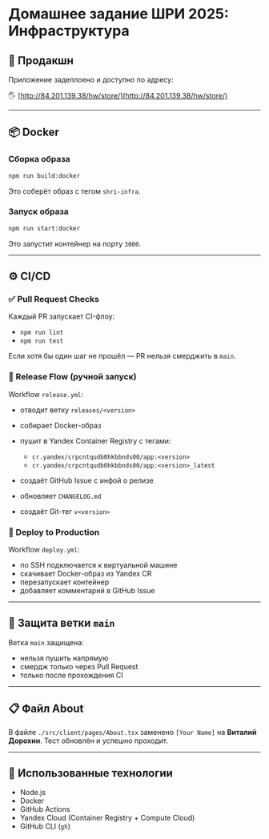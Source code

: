 # Домашнее задание ШРИ 2025: Инфраструктура

## 🚀 Продакшн

Приложение задеплоено и доступно по адресу:

🖐 [http://84.201.139.38/hw/store/](http://84.201.139.38/hw/store/)

---

## 📦 Docker

### Сборка образа

```bash
npm run build:docker
```

Это соберёт образ с тегом `shri-infra`.

### Запуск образа

```bash
npm run start:docker
```

Это запустит контейнер на порту `3000`.

---

## ⚙️ CI/CD

### ✅ Pull Request Checks

Каждый PR запускает CI-флоу:

- `npm run lint`
- `npm run test`

Если хотя бы один шаг не прошёл — PR нельзя смерджить в `main`.

### 🚀 Release Flow (ручной запуск)

Workflow `release.yml`:

- отводит ветку `releases/<version>`
- собирает Docker-образ
- пушит в Yandex Container Registry с тегами:

  - `cr.yandex/crpcntqudb0hkbbnds00/app:<version>`
  - `cr.yandex/crpcntqudb0hkbbnds00/app:<version>_latest`

- создаёт GitHub Issue с инфой о релизе
- обновляет `CHANGELOG.md`
- создаёт Git-тег `v<version>`

### 📆 Deploy to Production

Workflow `deploy.yml`:

- по SSH подключается к виртуальной машине
- скачивает Docker-образ из Yandex CR
- перезапускает контейнер
- добавляет комментарий в GitHub Issue

---

## 🔐 Защита ветки `main`

Ветка `main` защищена:

- нельзя пушить напрямую
- смердж только через Pull Request
- только после прохождения CI

---

## 📋 Файл About

В файле `./src/client/pages/About.tsx` заменено `[Your Name]` на **Виталий Дорохин**. &#x20;
Тест обновлён и успешно проходит.

---

## 📌 Использованные технологии

- Node.js
- Docker
- GitHub Actions
- Yandex Cloud (Container Registry + Compute Cloud)
- GitHub CLI (`gh`)
